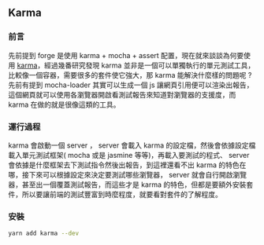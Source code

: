 ## Karma
### 前言
先前提到 forge 是使用 karma + mocha + assert 配置，現在就來談談為何要使用 [karma](https://karma-runner.github.io/latest/index.html)，經過幾番研究發現 karma 並非是一個可以單獨執行的單元測試工具，比較像一個容器，需要很多的套件使它強大，那 karma 能解決什麼樣的問題呢 ? 先前有提到 mocha-loader 其實可以生成一個 js 讓網頁引用便可以渲染出報告，這個網頁就可以使用各瀏覽器開啟看測試報告來知道對瀏覽器的支援度，而 karma 在做的就是很像這類的工具。

### 運行過程
karma 會啟動一個 server ， server 會載入 karma 的設定檔，然後會依據設定檔載入單元測試框架( mocha 或是 jasmine 等等)，再載入要測試的程式、 server 會依據是什麼框架去下測試指令然後出報告，到這裡還看不出 karma 的特色在哪，接下來可以根據設定來決定要測試哪些瀏覽器， server 就會自行開啟瀏覽器，甚至出一個覆蓋測試報告，而這些才是 karma 的特色，但都是要額外安裝套件，所以要讓前端的測試豐富到時麼程度，就要看對套件的了解程度。

### 安裝
```bash
yarn add karma --dev
```
